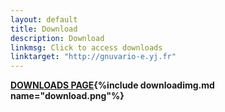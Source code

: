 ```yaml
---
layout: default
title: Download
description: Download
linkmsg: Click to access downloads  
linktarget: "http://gnuvario-e.yj.fr"
---
```

**[DOWNLOADS PAGE](http://gnuvario-e.yj.fr){%include downloadimg.md name="download.png"%}**